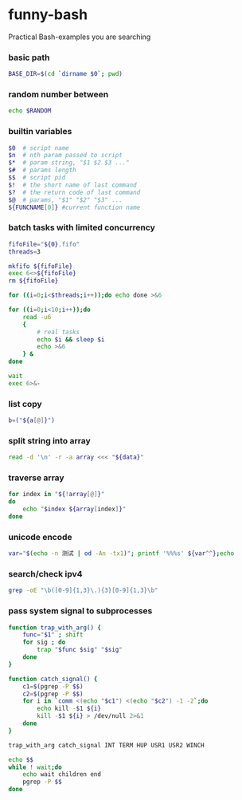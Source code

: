 # funny-bash
Practical Bash-examples you are searching

### basic path
``` bash
BASE_DIR=$(cd `dirname $0`; pwd)
```

### random number between
``` bash
echo $RANDOM
```

### builtin variables
``` bash
$0  # script name
$n  # nth param passed to script
$*  # param string, "$1 $2 $3 ..."
$#  # params length
$$  # script pid
$!  # the short name of last command
$?  # the return code of last command
$@  # params, "$1" "$2" "$3" ...
${FUNCNAME[0]} #current function name
```

### batch tasks with limited concurrency
``` bash
fifoFile="${0}.fifo"
threads=3

mkfifo ${fifoFile}
exec 6<>${fifoFile}
rm ${fifoFile}

for ((i=0;i<$threads;i++));do echo done >&6

for ((i=0;i<10;i++));do
    read -u6
    {
        # real tasks
        echo $i && sleep $i
        echo >&6
    } &
done

wait
exec 6>&-
```

### list copy
``` bash
b=("${a[@]}")
```

### split string into array
``` bash
read -d '\n' -r -a array <<< "${data}"
```

### traverse array
``` bash
for index in "${!array[@]}"
do
    echo "$index ${array[index]}"
done
```

### unicode encode
``` bash
var="$(echo -n 测试 | od -An -tx1)"; printf '%%%s' ${var^^};echo
```

### search/check ipv4
``` bash
grep -oE "\b([0-9]{1,3}\.){3}[0-9]{1,3}\b"
```

### pass system signal to subprocesses
``` bash
function trap_with_arg() {
    func="$1" ; shift
    for sig ; do
        trap "$func $sig" "$sig"
    done
}

function catch_signal() {
    c1=$(pgrep -P $$)
    c2=$(pgrep -P $$)
    for i in `comm <(echo "$c1") <(echo "$c2") -1 -2`;do
        echo kill -$1 ${i}
        kill -$1 ${i} > /dev/null 2>&1
    done
}

trap_with_arg catch_signal INT TERM HUP USR1 USR2 WINCH

echo $$
while ! wait;do
    echo wait children end
    pgrep -P $$
done
```
